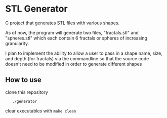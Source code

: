 # STL Generator

C project that generates STL files with various shapes.

As of now, the program will generate two files, "fractals.stl" and "spheres.stl" which each contain 6 fractals or spheres of increasing granularity.

I plan to implement the ability to allow a user to pass in a shape name, size, and depth (for fractals) via the commandline so that the source code doesn't need to be modified in order to generate different shapes

## How to use

clone this repository

```make
   ./generator
```
clear executables with ```make clean```

